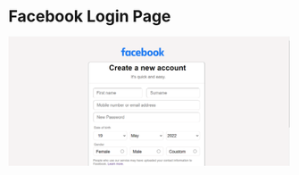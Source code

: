 # Facebook Login Page

![alt text](https://github.com/Imad-Ibrahim-K/Facebook-login-page/blob/main/image/facebook1.png)


